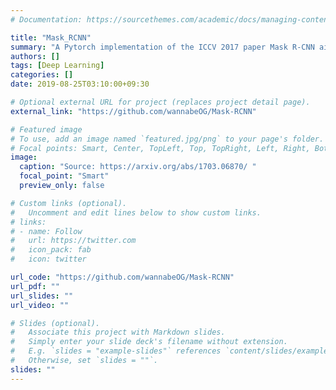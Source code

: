 ```yaml
---
# Documentation: https://sourcethemes.com/academic/docs/managing-content/

title: "Mask_RCNN"
summary: "A Pytorch implementation of the ICCV 2017 paper Mask R-CNN aimed at recreating the results that were reported in the paper"
authors: []
tags: [Deep Learning]
categories: []
date: 2019-08-25T03:10:00+09:30

# Optional external URL for project (replaces project detail page).
external_link: "https://github.com/wannabeOG/Mask-RCNN"

# Featured image
# To use, add an image named `featured.jpg/png` to your page's folder.
# Focal points: Smart, Center, TopLeft, Top, TopRight, Left, Right, BottomLeft, Bottom, BottomRight.
image:
  caption: "Source: https://arxiv.org/abs/1703.06870/ "
  focal_point: "Smart"
  preview_only: false

# Custom links (optional).
#   Uncomment and edit lines below to show custom links.
# links:
# - name: Follow
#   url: https://twitter.com
#   icon_pack: fab
#   icon: twitter

url_code: "https://github.com/wannabeOG/Mask-RCNN"
url_pdf: ""
url_slides: ""
url_video: ""

# Slides (optional).
#   Associate this project with Markdown slides.
#   Simply enter your slide deck's filename without extension.
#   E.g. `slides = "example-slides"` references `content/slides/example-slides.md`.
#   Otherwise, set `slides = ""`.
slides: ""
---
```

